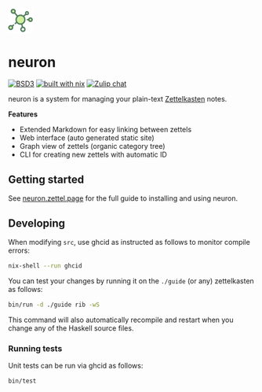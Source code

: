 <img width="10%" src="./assets/logo.svg">

# neuron

[![BSD3](https://img.shields.io/badge/License-BSD-blue.svg)](https://en.wikipedia.org/wiki/BSD_License)
[![built with nix](https://img.shields.io/badge/Built_With-Nix-5277C3.svg?logo=nixos&labelColor=73C3D5)](https://builtwithnix.org)
[![Zulip chat](https://img.shields.io/badge/zulip-join_chat-brightgreen.svg)](https://funprog.zulipchat.com/#narrow/stream/231929-Neuron)

neuron is a system for managing your plain-text [Zettelkasten](https://neuron.zettel.page/2011401.html) notes. 

**Features**

- Extended Markdown for easy linking between zettels
- Web interface (auto generated static site)
- Graph view of zettels (organic category tree)
- CLI for creating new zettels with automatic ID

## Getting started

See [neuron.zettel.page](https://neuron.zettel.page/) for the full guide to installing and using neuron.

## Developing

When modifying `src`, use ghcid as instructed as follows to monitor compile errors:

```bash
nix-shell --run ghcid
```

You can test your changes by running it on the `./guide` (or any) zettelkasten as follows:

```bash
bin/run -d ./guide rib -wS
```

This command will also automatically recompile and restart when you change any of the Haskell source files.

### Running tests

Unit tests can be run via ghcid as follows:

```
bin/test
```
